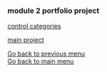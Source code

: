 ### module 2 portfolio project



[control categories](./gcprojects/modulegoogle.html)




[main project](./gcprojects/modulegoogle.html)

























[Go back to previous menu](./gcprojects.html) <br/>
[Go back to main menu](./index.html)<br/>
